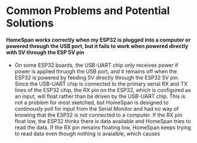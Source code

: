 # Common Problems and Potential Solutions

#### HomeSpan works correctly when my ESP32 is plugged into a computer or powered through the USB port, but it fails to work when powered directly with 5V through the ESP 5V pin

* On some ESP32 boards, the USB-UART chip only receives power if power is applied thruogh the USB port, and it remains off when the ESP32 is powered by feeding 5V directly through the ESP32 5V pin.  Since the USB-UART chip is connected to the primary serial RX and TX lines of the ESP32 chip, the RX pin on the ESP32, which is configured as an input, will float rather than be driven by the USB-UART chip.  This is not a problem for most sketched, but HomeSpan is designed to continously poll for input from the Serial Monitor and had no way of knowing that the ESP32 is not connected to a computer.  If the RX pin float low, the ESP32 thinks there is data available and HomeSpan tries to read the data.  If the RX pin remains floating low, HomeSpan keeps trying to read data even though nothing is avaialble, which causes 
